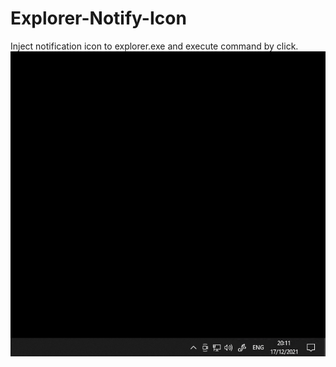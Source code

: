 # Explorer-Notify-Icon
Inject notification icon to explorer.exe and execute command by click.
![alt text](https://raw.githubusercontent.com/proxytype/Explorer-Notify-Icon/main/notifyicon.gif)

